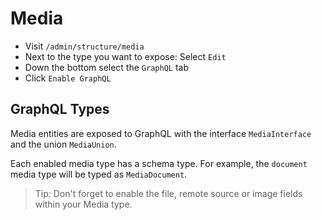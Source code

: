 # Media

- Visit `/admin/structure/media`
- Next to the type you want to expose: Select `Edit`
- Down the bottom select the `GraphQL` tab
- Click `Enable GraphQL`

## GraphQL Types

Media entities are exposed to GraphQL with the interface `MediaInterface` and the union `MediaUnion`.

Each enabled media type has a schema type. For example, the `document` media type will be typed as `MediaDocument`.

> Tip: Don't forget to enable the file, remote source or image fields within your Media type.
